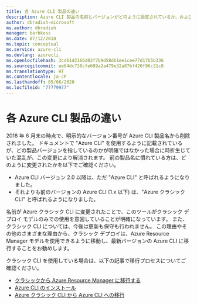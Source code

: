 ```yaml
---
title: 各 Azure CLI 製品の違い
description: Azure CLI 製品の名前とバージョンがどのように設定されているか、およびそのアップグレード方法について説明します。
author: dbradish-microsoft
ms.author: dbradish
manager: barbkess
ms.date: 07/12/2018
ms.topic: conceptual
ms.service: azure-cli
ms.devlang: azurecli
ms.openlocfilehash: 3cd61d2166d03f7b9d58db1ee1cee77d17b5b336
ms.sourcegitcommit: ee64dc738cfe689a2a479e32a87bf420f96c31c8
ms.translationtype: HT
ms.contentlocale: ja-JP
ms.lasthandoff: 05/06/2020
ms.locfileid: "77779977"
---
```

# <a name="differences-between-azure-cli-products"></a>各 Azure CLI 製品の違い

2018 年 6 月末の時点で、明示的なバージョン番号が Azure CLI 製品名から削除されました。 ドキュメントで "Azure CLI" を使用するように記載されているが、どの製品バージョンを指しているのかが明確ではなかった場合に時折生じていた混乱が、この変更により解消されます。 前の製品名に慣れている方は、どのように変更されたかを以下でご確認ください。

* Azure CLI バージョン 2.0 以降は、ただ "Azure CLI" と呼ばれるようになりました。
* それよりも前のバージョンの Azure CLI (1.x 以下) は、"Azure クラシック CLI" と呼ばれるようになりました。

名前が Azure クラシック CLI に変更されたことで、このツールがクラシック デプロイ モデルのみでの使用を意図していることが明確になっています。 また、クラシック CLI については、今後は更新も保守も行われません。 この理由やその他のさまざまな理由から、クラシック デプロイは、Azure Resource Manager モデルを使用できるように移動し、最新バージョンの Azure CLI に移行することをお勧めします。

クラシック CLI を使用している場合は、以下の記事で移行プロセスについてご確認ください。

* [クラシックから Azure Resource Manager に移行する](/azure/virtual-machines/linux/migration-classic-resource-manager-overview)
* [Azure CLI のインストール](install-azure-cli.md)
* [Azure クラシック CLI から Azure CLI への移行](https://github.com/Azure/azure-cli/blob/dev/doc/classic_cli_migration.md)
